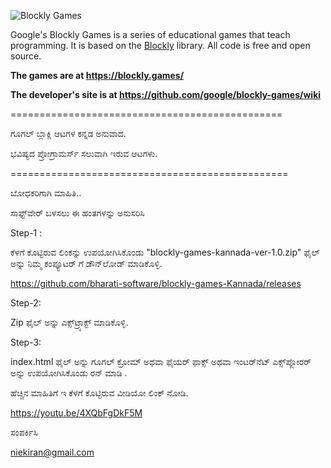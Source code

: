![Blockly Games](https://raw.githubusercontent.com/wiki/google/blockly-games/title.png)

Google's Blockly Games is a series of educational games that teach programming.
It is based on the [Blockly](https://developers.google.com/blockly/) library.
All code is free and open source.

**The games are at https://blockly.games/**

**The developer's site is at https://github.com/google/blockly-games/wiki**

===============================================

ಗೂಗಲ್ ಬ್ಲಾಕ್ಲಿ ಆಟಗಳ ಕನ್ನಡ ಅನುವಾದ.

ಭವಿಷ್ಯದ ಪ್ರೋಗ್ರಾಮರ್ಸ್ ಸಲುವಾಗಿ ಇರುವ ಆಟಗಳು.

================================================

ಬೋಧಕರಿಗಾಗಿ ಮಾಹಿತಿ..

ಸಾಫ್ಟ್‌ವೇರ್ ಬಳಸಲು ಈ ಹಂತಗಳನ್ನು ಅನುಸರಿಸಿ

Step-1 :

ಕೆಳಗೆ ಕೊಟ್ಟಿರುವ ಲಿಂಕನ್ನು ಉಪಯೋಗಿಸಿಕೊಂಡು "blockly-games-kannada-ver-1.0.zip" ಫೈಲ್ ಅನ್ನು ನಿಮ್ಮ ಕಂಪ್ಯೂಟರ್ ಗೆ ಡೌನ್‌ಲೋಡ್ ಮಾಡಿಕೊಳ್ಳಿ. 

https://github.com/bharati-software/blockly-games-Kannada/releases

Step-2:

Zip ಫೈಲ್ ಅನ್ನು ಎಕ್ಸ್‌ಟ್ರ್ಯಾಕ್ಟ್ ಮಾಡಿಕೊಳ್ಳಿ.

Step-3:

index.html ಫೈಲ್ ಅನ್ನು ಗೂಗಲ್ ಕ್ರೋಮ್ ಅಥವಾ ಫೈಯರ್ ಫಾಕ್ಸ್ ಅಥವಾ ಇಂಟರ್‌ನೆಟ್ ಎಕ್ಸ್‌ಪ್ಲೋರರ್ ಅನ್ನು ಉಪಯೋಗಿಸಿಕೊಂಡು ರನ್ ಮಾಡಿ .

ಹೆಚ್ಚಿನ ಮಾಹಿತಿಗೆ ಇ ಕೆಳಗೆ ಕೊಟ್ಟಿರುವ ವೀಡಿಯೋ ಲಿಂಕ್ ನೋಡಿ. 

https://youtu.be/4XQbFgDkF5M

ಸಂಪರ್ಕಿಸಿ

niekiran@gmail.com





